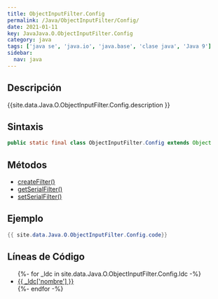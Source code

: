 ```yaml
---
title: ObjectInputFilter.Config
permalink: /Java/ObjectInputFilter/Config/
date: 2021-01-11
key: JavaJava.O.ObjectInputFilter.Config
category: java
tags: ['java se', 'java.io', 'java.base', 'clase java', 'Java 9']
sidebar: 
  nav: java
---
```


## Descripción
{{site.data.Java.O.ObjectInputFilter.Config.description }}

## Sintaxis
~~~java
public static final class ObjectInputFilter.Config extends Object
~~~

## Métodos
* [createFilter()](/Java/ObjectInputFilter/Config/createFilter)
* [getSerialFilter()](/Java/ObjectInputFilter/Config/getSerialFilter)
* [setSerialFilter()](/Java/ObjectInputFilter/Config/setSerialFilter)

## Ejemplo
~~~java
{{ site.data.Java.O.ObjectInputFilter.Config.code}}
~~~

## Líneas de Código
<ul>
{%- for _ldc in site.data.Java.O.ObjectInputFilter.Config.ldc -%}
   <li>
       <a href="{{_ldc['url'] }}">{{ _ldc['nombre'] }}</a>
   </li>
{%- endfor -%}
</ul>
